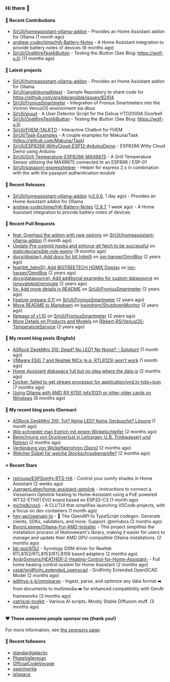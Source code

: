 ### Hi there 👋

#### 👷 Recent Contributions

- [SirUli/homeassistant-ollama-addon](https://github.com/SirUli/homeassistant-ollama-addon) - Provides an Home Assistant addon for Ollama (1 month ago)
- [andrew-codechimp/HA-Battery-Notes](https://github.com/andrew-codechimp/HA-Battery-Notes) - A Home Assistant integration to provide battery notes of devices (9 months ago)
- [SirUli/OneWireTest4iButton](https://github.com/SirUli/OneWireTest4iButton) - Testing the iButton (See Blog: https://wolf-u.li) (11 months ago)

#### 🌱 Latest projects

- [SirUli/homeassistant-ollama-addon](https://github.com/SirUli/homeassistant-ollama-addon) - Provides an Home Assistant addon for Ollama
- [SirUli/ansibleunsafetext](https://github.com/SirUli/ansibleunsafetext) - Sample Repository to share code for https://github.com/ansible/ansible/issues/82414
- [SirUli/FroniusSmartmeter](https://github.com/SirUli/FroniusSmartmeter) - Integration of Fronius Smartmeters into the Victron VenusOS environment via dbus
- [SirUli/wuud](https://github.com/SirUli/wuud) - A User Detector Script for the Dahua VTO2000A Doorbell
- [SirUli/OneWireTest4iButton](https://github.com/SirUli/OneWireTest4iButton) - Testing the iButton (See Blog: https://wolf-u.li)
- [SirUli/FHEM-TALKTO](https://github.com/SirUli/FHEM-TALKTO) - Interactive Chatbot for FHEM
- [SirUli/Task-Examples](https://github.com/SirUli/Task-Examples) - A couple examples for Makuna/Task (https://github.com/Makuna/Task)
- [SirUli/ESP8266-WittyCloud-ESP12-ArduinoDemo](https://github.com/SirUli/ESP8266-WittyCloud-ESP12-ArduinoDemo) - ESP8266 Witty Cloud Demo using Arduino
- [SirUli/Grill-Temperature-ESP8266-MAX6675](https://github.com/SirUli/Grill-Temperature-ESP8266-MAX6675) - A Grill Temperature Sensor utilizing the MAX6675 connected to an ESP866 / ESP-01
- [SirUli/passport-expresshelper](https://github.com/SirUli/passport-expresshelper) - Helper for express 2.x in combination with the with the passport authentication module

#### 🔭 Recent Releases

- [SirUli/homeassistant-ollama-addon](https://github.com/SirUli/homeassistant-ollama-addon) ([v2.0.6](https://github.com/SirUli/homeassistant-ollama-addon/releases/tag/v2.0.6), 1 day ago) - Provides an Home Assistant addon for Ollama
- [andrew-codechimp/HA-Battery-Notes](https://github.com/andrew-codechimp/HA-Battery-Notes) ([2.9.7](https://github.com/andrew-codechimp/HA-Battery-Notes/releases/tag/2.9.7), 1 week ago) - A Home Assistant integration to provide battery notes of devices

#### 🔨 Recent Pull Requests

- [feat: Overhaul the addon with new options](https://github.com/SirUli/homeassistant-ollama-addon/pull/93) on [SirUli/homeassistant-ollama-addon](https://github.com/SirUli/homeassistant-ollama-addon) (1 month ago)
- [Update Pre-commit hooks and enforce git fetch to be successful](https://github.com/staticdev/ansible-role-pyenv/pull/274) on [staticdev/ansible-role-pyenv](https://github.com/staticdev/ansible-role-pyenv) (9 months ago)
- [docs(display): Add docs for btt hdmi5](https://github.com/jon-harper/OmniBox/pull/129) on [jon-harper/OmniBox](https://github.com/jon-harper/OmniBox) (2 years ago)
- [feat(btt_hdmi5): Add BIGTREETECH HDMI5 Display](https://github.com/jon-harper/OmniBox/pull/128) on [jon-harper/OmniBox](https://github.com/jon-harper/OmniBox) (2 years ago)
- [docs(datasource): Add additional examples for custom datasource](https://github.com/renovatebot/renovate/pull/23558) on [renovatebot/renovate](https://github.com/renovatebot/renovate) (2 years ago)
- [fix: Add more details in README](https://github.com/SirUli/FroniusSmartmeter/pull/12) on [SirUli/FroniusSmartmeter](https://github.com/SirUli/FroniusSmartmeter) (2 years ago)
- [Feature prepare 0.11](https://github.com/SirUli/FroniusSmartmeter/pull/11) on [SirUli/FroniusSmartmeter](https://github.com/SirUli/FroniusSmartmeter) (2 years ago)
- [Move README to Markdown](https://github.com/kwindrem/ShutdownMonitor/pull/3) on [kwindrem/ShutdownMonitor](https://github.com/kwindrem/ShutdownMonitor) (2 years ago)
- [Release of v1.10](https://github.com/SirUli/FroniusSmartmeter/pull/7) on [SirUli/FroniusSmartmeter](https://github.com/SirUli/FroniusSmartmeter) (2 years ago)
- [More Details on Products and Models](https://github.com/Rikkert-RS/VenusOS-TemperatureService/pull/2) on [Rikkert-RS/VenusOS-TemperatureService](https://github.com/Rikkert-RS/VenusOS-TemperatureService) (2 years ago)

#### 📜 My recent blog posts (English)

- [ASRock DeskMini 310: Dead? No LED? No Noise? - Solution!](https://wolf-u.li/asrock-deskmini-310-dead-no-led-no-noise-solution/) (1 month ago)
- [VMware ESXi 7 and Realtek NICs (e.g. RTL8125) won&#39;t work](https://wolf-u.li/vmware-esxi-7-and-realtek-nics/) (1 month ago)
- [Home Assistant diskspace full but no idea where the data is](https://wolf-u.li/homeassistant-diskspace-full-but-no-idea-where-data-is/) (2 months ago)
- [Docker: failed to get stream processor for application/vnd.in-toto&#43;json](https://wolf-u.li/docker-failed-to-get-stream-processor-for-application-vnd-in-toto-json/) (7 months ago)
- [Using Ollama with AMD RX 6700 (gfx1031) or other older cards on Windows](https://wolf-u.li/using-ollama-with-amd-rx-6700-gfx1031-or-other-older-cards-on-windows/) (8 months ago)

#### 📜 My recent blog posts (German)

- [ASRock DeskMini 310: Tot? Keine LED? Keine Geräusche? Lösung](https://wolf-u.li/asrock-deskmini-310-tot-keine-led-keine-ger%C3%A4usche-loesung/) (1 month ago)
- [Wie schneidet man Estrich mit einem Winkelschleifer](https://wolf-u.li/wie-schneidet-man-estrich-mit-einem-winkelschleifer/) (2 months ago)
- [Berechnung von Druckverlust in Leitungen (z.B. Trinkwasser) und Rohren](https://wolf-u.li/berechnung-von-druckverlust-in-leitungen-trinkwasser-und-rohren/) (2 months ago)
- [Verbindung von Wickelfalzrohren (Spiro)](https://wolf-u.li/verbindung-von-wickelfalzrohren/) (2 months ago)
- [Welcher Dübel für welche Stockschraubengröße?](https://wolf-u.li/welcher-d%C3%BCbel-f%C3%BCr-welche-stockschraubengroesse/) (2 months ago)

#### ⭐ Recent Stars

- [rstrouse/ESPSomfy-RTS-HA](https://github.com/rstrouse/ESPSomfy-RTS-HA) - Control your somfy shades in Home Assistant (2 weeks ago)
- [JuergenLeber/home-assistant-optolink](https://github.com/JuergenLeber/home-assistant-optolink) - Instructions to connect a Viessmann Optolink heating to Home-Assistant using a PoE powered WT32-ETH01 EVO board based on ESP32-C3 (1 month ago)
- [michidk/vscli](https://github.com/michidk/vscli) - A CLI/TUI that simplifies launching VSCode projects, with a focus on dev containers (1 month ago)
- [hey-api/openapi-ts](https://github.com/hey-api/openapi-ts) - 🚀 The OpenAPI to TypeScript codegen. Generate clients, SDKs, validators, and more. Support: @mrlubos (2 months ago)
- [ByronLeeeee/Ollama-For-AMD-Installer](https://github.com/ByronLeeeee/Ollama-For-AMD-Installer) - This project simplifies the installation process of likelovewant&#39;s library, making it easier for users to manage and update their AMD GPU-compatible Ollama installations. (2 months ago)
- [bb-qq/r8152](https://github.com/bb-qq/r8152) - Synology DSM driver for Realtek RTL8152/RTL8153/RTL8156 based adapters (2 months ago)
- [AndySymons/HEATHER-2-Heating-Control-for-Home-Assistant-](https://github.com/AndySymons/HEATHER-2-Heating-Control-for-Home-Assistant-) - Full home heating control system for Home Assistant (2 months ago)
- [ostat/gridfinity_extended_openscad](https://github.com/ostat/gridfinity_extended_openscad) - Gridfinity Extended OpenSCAD Model (2 months ago)
- [adithya-s-k/omniparse](https://github.com/adithya-s-k/omniparse) - Ingest, parse, and optimize any data format ➡️ from documents to multimedia ➡️ for enhanced compatibility with GenAI frameworks (3 months ago)
- [ostris/ai-toolkit](https://github.com/ostris/ai-toolkit) - Various AI scripts. Mostly Stable Diffusion stuff. (3 months ago)

#### ❤️ These awesome people sponsor me (thank you!)


For more information, see [the sponsors page](https://github.com/sponsors/SirUli/).

#### 👯 Recent followers

- [standardgalactic](https://github.com/standardgalactic)
- [PhateValleyman](https://github.com/PhateValleyman)
- [OfficialCodeVoyage](https://github.com/OfficialCodeVoyage)
- [openinertia](https://github.com/openinertia)
- [jelspace](https://github.com/jelspace)
